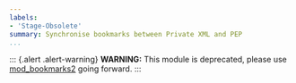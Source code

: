 ```yaml
---
labels:
- 'Stage-Obsolete'
summary: Synchronise bookmarks between Private XML and PEP
...
```


::: {.alert .alert-warning}
**WARNING:** This module is deprecated, please use
[mod\_bookmarks2](mod_bookmarks2.html) going forward.
:::

